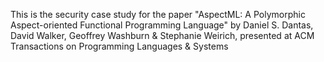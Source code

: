 This is the security case study for the paper "AspectML: A Polymorphic Aspect-oriented Functional Programming Language" by Daniel S. Dantas, David Walker, Geoffrey Washburn & Stephanie Weirich, presented at ACM Transactions on Programming Languages & Systems
